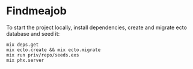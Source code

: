 # Findmeajob

To start the project locally, install dependencies, create and migrate ecto database and seed it:

````
mix deps.get
mix ecto.create && mix ecto.migrate
mix run priv/repo/seeds.exs
mix phx.server
